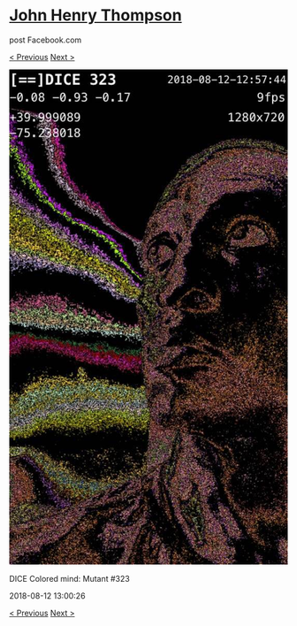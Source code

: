 # [John Henry Thompson](../README.md)
post Facebook.com

[< Previous](2018-08-12-2.md) [Next >](2018-08-10-1.md)

[![](../media/2018-08-12/Timeline-Photos-DICE-Colored-mind-Mutant-323.jpg)](../README.md)

DICE Colored mind: Mutant #323

2018-08-12 13:00:26

[< Previous](2018-08-12-2.md) [Next >](2018-08-10-1.md)